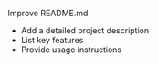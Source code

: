 Improve README.md
- Add a detailed project description
- List key features
- Provide usage instructions